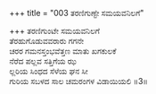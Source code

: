 +++
title = "003 ತರಣಿಗುಣ್ಟೇ ಸಮಯವನಿಲಗೆ"

+++
ತರಣಿಗುಂಟೇ ಸಮಯವನಿಲಗೆ  
ತೆರಹುಗೊಡುವವರಾರು ಗಗನೇ  
ಚರರ ಗಮನಸ್ತಂಭವೆತ್ತಣ ಮಾತು ಖಗಕುಲಕೆ   
ನೆರೆದ ಪಲ್ಲವ ಸತ್ತಿಗೆಯ ಝ  
ಲ್ಲರಿಯ ಸಿಂಧದ ಸೆಳೆಯ ಘನ ಸೀ  
ಗುರಿಯ ಸಬಳದ ಸಾಲ ಚಮರಂಗಳ ವಿಡಾಯಿಯಲಿ     ॥3॥